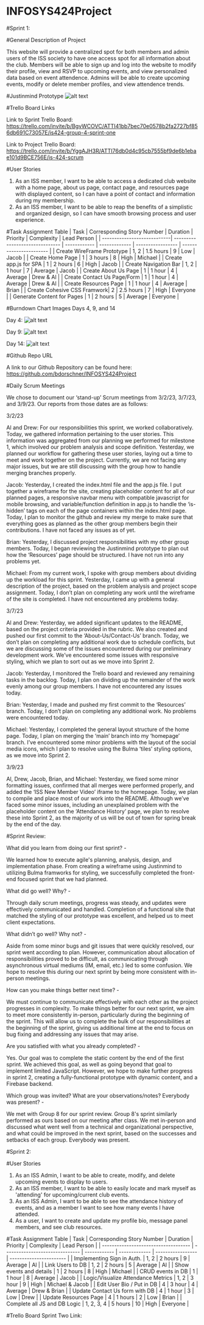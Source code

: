 ﻿# INFOSYS424Project

#Sprint 1:

#General Description of Project

This website will provide a centralized spot for both members and admin users of the ISS society to have one access spot for all information about the club. Members will be able to sign up and log into the website to modify their profile, view and RSVP to upcoming events, and view personalized data based on event attendence. Admins will be able to create upcoming events, modify or delete member profiles, and view attendence trends.

#Justinmind Prototype
![alt text](https://github.com/bdorschner/INFOSYS424Project/blob/912171281af39bacf8a02629e3ca9aeb02ae286b/images/ISS%20Homepage@1x.png)

#Trello Board Links

Link to Sprint Trello Board: https://trello.com/invite/b/BgvWCOVC/ATTI41bb7bec70e0578b2fa2727bf856db691C73057E/is424-group-4-sprint-one

Link to Project Trello Board: https://trello.com/invite/b/YggAJH3R/ATTI76db0d4c95cb7555bf9de6b1ebae101d9BCE756E/is-424-scrum

#User Stories
1. As an ISS member, I want to be able to access a dedicated club website with a home page, about us page, contact page, and resources page with displayed content, so I can have a point of contact and information during my membership.
2. As an ISS member, I want to be able to reap the benefits of a simplistic and organized design, so I can have smooth browsing process and user experience.

#Task Assignment Table
| Task                        | Corresponding Story Number      | Duration     | Priority      | Complexity        | Lead Person             |
| ----------------------------| ------------------------------- | ------------ | ------------- | ----------------- | ----------------------- |
| Create WireFrame Prototype  | 1, 2                            | 1.5 hours    | 9             | Low               | Jacob                   |
| Create Home Page            | 1                               | 3 hours      | 8             | High              | Michael                 |
| Create app.js for SPA       | 1                               | 2 hours      | 6             | High              | Jacob                   |
| Create Navigation Bar       | 1, 2                            | 1 hour       | 7             | Average           | Jacob                   |
| Create About Us Page        | 1                               | 1 hour       | 4             | Average           | Drew & Al               |
| Create Contact Us Page/Form | 1                               | 1 hour       | 4             | Average           | Drew & Al               |
| Create Resources Page       | 1                               | 1 hour       | 4             | Average           | Brian                   |
| Create Cohesive CSS Framwork| 2                               | 2.5 hours    | 7             | High              | Everyone                |
| Generate Content for Pages  | 1                               | 2 hours      | 5             | Average           | Everyone                |

#Burndown Chart Images Days 4, 9, and 14

Day 4:
![alt text](https://github.com/bdorschner/INFOSYS424Project/blob/main/images/Day%204%20Burndown%20Chart.png?raw=true)

Day 9:
![alt text](https://github.com/bdorschner/INFOSYS424Project/blob/main/images/Day%209%20Burndown%20Chart.png?raw=true)

Day 14:
![alt text](https://github.com/bdorschner/INFOSYS424Project/blob/main/images/Day%2014%20Burndown%20Chart.png?raw=true)

#Github Repo URL

A link to our Github Repository can be found here: https://github.com/bdorschner/INFOSYS424Project

#Daily Scrum Meetings

We chose to document our ‘stand-up’ Scrum meetings from 3/2/23, 3/7/23, and 3/9/23. Our reports from those dates are as follows:

3/2/23

Al and Drew: For our responsibilities this sprint, we worked collaboratively. Today, we gathered information pertaining to the user stories. This information was aggregated from our planning we performed for milestone 1, which involved our problem analysis and scope definition. Yesterday, we planned our workflow for gathering these user stories, laying out a time to meet and work together on the project. Currently, we are not facing any major issues, but we are still discussing with the group how to handle merging branches properly.

Jacob: Yesterday, I created the index.html file and the app.js file. I put together a wireframe for the site, creating placeholder content for all of our planned pages, a responsive navbar menu with compatible javascript for mobile browsing, and variable/function definition in app.js to handle the ‘is-hidden’ tags on each of the page containers within the index.html page. Today, I plan to monitor the github and review my merge to make sure that everything goes as planned as the other group members begin their contributions. I have not faced any issues as of yet. 

Brian: Yesterday, I discussed project responsibilities with my other group members. Today, I began reviewing the Justinmind prototype to plan out how the ‘Resources’ page should be structured. I have not run into any problems yet. 

Michael: From my current work, I spoke with group members about dividing up the workload for this sprint. Yesterday, I came up with a general description of the project, based on the problem analysis and project scope assignment. Today, I don’t plan on completing any work until the wireframe of the site is completed. I have not encountered any problems today. 


3/7/23

Al and Drew: Yesterday, we added significant updates to the README, based on the project criteria provided in the rubric. We also created and pushed our first commit to the ‘About-Us/Contact-Us’ branch. Today, we don’t plan on completing any additional work due to schedule conflicts, but we are discussing some of the issues encountered during our preliminary development work. We’ve encountered some issues with responsive styling, which we plan to sort out as we move into Sprint 2. 

Jacob: Yesterday, I monitored the Trello board and reviewed any remaining tasks in the backlog. Today, I plan on dividing up the remainder of the work evenly among our group members. I have not encountered any issues today. 

Brian: Yesterday, I made and pushed my first commit to the ‘Resources’ branch. Today, I don’t plan on completing any additional work. No problems were encountered today. 

Michael: Yesterday, I completed the general layout structure of the home page. Today, I plan on merging the ‘main’ branch into my ‘homepage’ branch. I’ve encountered some minor problems with the layout of the social media icons, which I plan to resolve using the Bulma ‘tiles’ styling options, as we move into Sprint 2. 


3/9/23

Al, Drew, Jacob, Brian, and Michael: Yesterday, we fixed some minor formatting issues, confirmed that all merges were performed properly, and added the ‘ISS New Member Video’ iframe to the homepage. Today, we plan to compile and place most of our work into the README. Although we’ve faced some minor issues, including an unexplained problem with the placeholder content on the ‘Attendance History’ page, we plan to resolve these into Sprint 2, as the majority of us will be out of town for spring break by the end of the day. 


#Sprint Review: 

What did you learn from doing our first sprint? - 

We learned how to execute agile's planning, analysis, design, and implementation phase. From creating a wireframe using Justinmind to utilizing Bulma framworks for styling, we successfully completed the front-end focused sprint that we had planned. 

What did go well? Why? - 

Through daily scrum meetings, progress was steady, and updates were effectively communicated and handled. Completion of a functional site that matched the styling of our prototype was excellent, and helped us to meet client expectations. 

What didn’t go well? Why not? - 

Aside from some minor bugs and git issues that were quickly resolved, our sprint went according to plan. However, communication about allocation of responsibilities proved to be difficult, as communicating through asynchronous virtual mediums (IM, email, etc.) led to some confusion. We hope to resolve this during our next sprint by being more consistent with in-person meetings. 

How can you make things better next time? - 

We must continue to communicate effectively with each other as the project progresses in complexity. To make things better for our next sprint, we aim to meet more consistently in-person, particularly during the beginning of the sprint. This will allow us to complete the bulk of our responsibilities at the beginning of the sprint, giving us additional time at the end to focus on bug fixing and addressing any issues that may arise. 

Are you satisfied with what you already completed? - 

Yes. Our goal was to complete the static content by the end of the first sprint. We achieved this goal, as well as going beyond that goal to implement limited JavaScript. However, we hope to make further progress in sprint 2, creating a fully-functional prototype with dynamic content, and a Firebase backend. 

Which group was invited? What are your observations/notes? Everybody was present? - 

We met with Group 8 for our sprint review. Group 8's sprint similarly performed as ours based on our meeting after class. We met in-person and discussed what went well from a technical and organizational perspective, and what could be improved in the next sprint, based on the successes and setbacks of each group. Everybody was present. 

#Sprint 2:

#User Stories
1. As an ISS Admin, I want to be able to create, modify, and delete upcoming events to display to users.
2. As an ISS member, I want to be able to easily locate and mark myself as 'attending' for upcoming/current club events.
3. As an ISS Admin, I want to be able to see the attendance history of events, and as a member I want to see how many events I have attended.
4. As a user, I want to create and update my profile bio, message panel members, and see club resources.

#Task Assignment Table
| Task                                 | Corresponding Story Number      | Duration     | Priority      | Complexity        | Lead Person             |
| ------------------------------------ | ------------------------------- | ------------ | ------------- | ----------------- | ----------------------- |
| Implementing Sign in Auth.           | 1, 2                            | 2 hours      | 9             | Average           | Al                      |
| Link Users to DB                     | 1, 2                            | 2 hours      | 5             | Average           | Al                      |
| Show events and details              | 1                               | 2 hours      | 8             | High              | Michael                 |
| CRUD events in DB                    | 1                               | 1 hour       | 8             | Average           | Jacob                   |
| Logic/Visualize Attendance Metrics   | 1, 2                            | 3 hour       | 9             | High              | Michael & Jacob         |
| Edit User Bio / Put in DB            | 4                               | 3 hour       | 4             | Average           | Drew & Brian            |
| Update Contact Us form with DB       | 4                               | 1 hour       | 3             | Low               | Drew                    |
| Update Resources Page                | 4                               | 1 hours      | 2             | Low               | Brian                   |
| Complete all JS and DB Logic         | 1, 2, 3, 4                      | 5 hours      | 10            | High              | Everyone                |

#Trello Board Sprint Two Link: 




